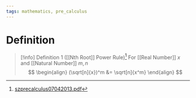 ```yaml
---
tags: mathematics, pre_calculus
---
```


# Definition

> [!info] Definition 1 ([[Nth Root]] Power Rule)[^1]
> For [[Real Number]] $x$ and [[Natural Number]] $m, n$
> $$
> \begin{align}
> (\sqrt[n]{x})^m &= \sqrt[n]{x^m}
> \end{align}
> $$

[^1]: [szprecalculus07042013.pdf](zotero://open-pdf/library/items/J3667KH4?page=410)